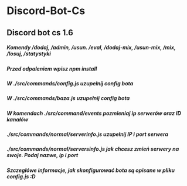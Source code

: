# Discord-Bot-Cs
## Discord bot cs 1.6
##### Komendy  /dodaj, /admin, /usun. /eval, /dodaj-mix, /usun-mix, /mix, /losuj, /statystyki
##### Przed odpaleniem wpisz npm install
##### W ./src/commands/config.js  uzupełnij config bota
##### W ./src/commands/baza.js  uzupełnij config bota
##### W komendach ./src/command/events pozmieniaj ip serwerów oraz ID kanałów
##### ./src/commands/normal/serverinfo.js uzupełnij IP i port serwera
##### ./src/commands/normal/serversinfo.js jak chcesz zmień serwery na swoje. Podaj nazwe, ip i port
##### Szczegłówe informacje, jak skonfigurować bota są opisane w pliku config.js :D 




